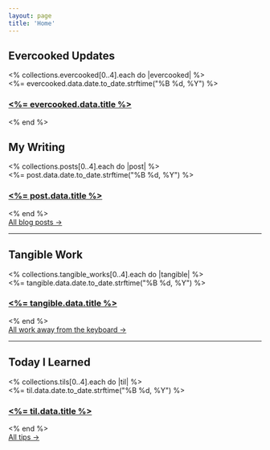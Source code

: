 ```yaml
---
layout: page
title: 'Home'
---
```


<div class="mx-auto my-0 p-[20px] pb-1">
	<h2 class="mt-0 alt_font text-3xl">Evercooked Updates</h2>
  <% collections.evercooked[0..4].each do |evercooked| %>
    <div class="mb-[15px] sm:mb-[20px]">
			<div class="post-date"><%= evercooked.data.date.to_date.strftime("%B %d, %Y") %></div>
      <h3 class="post-title">
        <a href="<%= evercooked.relative_url %>"><%= evercooked.data.title %></a>
      </h3>
    </div>
  <% end %>
	<h2 class="mt-6 alt_font text-3xl">My Writing</h2>
  <% collections.posts[0..4].each do |post| %>
    <div class="mb-[15px] sm:mb-[20px]">
			<div class="post-date"><%= post.data.date.to_date.strftime("%B %d, %Y") %></div>
      <h3 class="post-title">
        <a href="<%= post.relative_url %>"><%= post.data.title %></a>
      </h3>
    </div>
  <% end %>
	<div class="mt-2">
		<a class="text-sm text-black" href="/blog/">All blog posts →</a>
	</div>
	<hr class="mt-6">
	<h2 class="mt-6 alt_font text-3xl">Tangible Work</h2>
	<% collections.tangible_works[0..4].each do |tangible| %>
		<div class="mb-[15px] sm:mb-[20px]">
			<div class="post-date"><%= tangible.data.date.to_date.strftime("%B %d, %Y") %></div>
			<h3 class="post-title">
				<a href="<%= tangible.relative_url %>"><%= tangible.data.title %></a>
			</h3>
		</div>
	<% end %>
	<div class="mt-2">
		<a class="text-sm text-black" href="/tangible-work/">All work away from the keyboard →</a>
	</div>
	<hr class="mt-6">
	<h2 class="mt-6 alt_font text-3xl">Today I Learned</h2>
	<% collections.tils[0..4].each do |til| %>
		<div class="mb-[15px] sm:mb-[20px]">
			<div class="post-date"><%= til.data.date.to_date.strftime("%B %d, %Y") %></div>
			<h3 class="post-title">
				<a href="<%= til.relative_url %>"><%= til.data.title %></a>
			</h3>
		</div>
	<% end %>
	<div class="mt-2 mb-6">
		<a class="text-sm text-black" href="/today-i-learned/">All tips →</a>
	</div>

</div>
